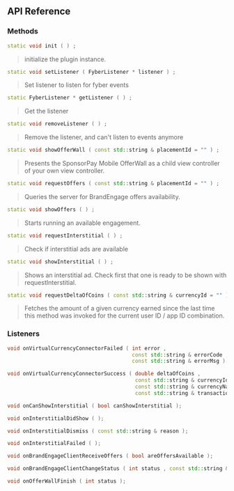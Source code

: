 ## API Reference

### Methods
```cpp
static void init ( ) ;
```
> initialize the plugin instance.

```cpp
static void setListener ( FyberListener * listener ) ;
```
> Set listener to listen for fyber events

```cpp
static FyberListener * getListener ( ) ;
```
> Get the listener

```cpp
static void removeListener ( ) ;
```
> Remove the listener, and can't listen to events anymore

```cpp
static void showOfferWall ( const std::string & placementId = "" ) ;
```
> Presents the SponsorPay Mobile OfferWall as a child view controller of your own view controller.

```cpp
static void requestOffers ( const std::string & placementId = "" ) ;
```
> Queries the server for BrandEngage offers availability.

```cpp
static void showOffers ( ) ;
```
> Starts running an available engagement.

```cpp
static void requestInterstitial ( ) ;
```
> Check if interstitial ads are available

```cpp
static void showInterstitial ( ) ;
```
> Shows an interstitial ad. Check first that one is ready to be shown with requestInterstitial.

```cpp
static void requestDeltaOfCoins ( const std::string & currencyId = "" ) ;
```
> Fetches the amount of a given currency earned since the last time this method was
invoked for the current user ID / app ID combination.


### Listeners
```cpp
void onVirtualCurrencyConnectorFailed ( int error ,
                                        const std::string & errorCode ,
                                        const std::string & errorMsg );
```

```cpp
void onVirtualCurrencyConnectorSuccess ( double deltaOfCoins ,
                                         const std::string & currencyId ,
                                         const std::string & currencyName ,
                                         const std::string & transactionId );
```

```cpp
void onCanShowInterstitial ( bool canShowInterstitial );
```

```cpp
void onInterstitialDidShow ( );
```

```cpp
void onInterstitialDismiss ( const std::string & reason );
```

```cpp
void onInterstitialFailed ( );
```

```cpp
void onBrandEngageClientReceiveOffers ( bool areOffersAvailable );
```

```cpp
void onBrandEngageClientChangeStatus ( int status , const std::string & msg );
```

```cpp
void onOfferWallFinish ( int status );
```


